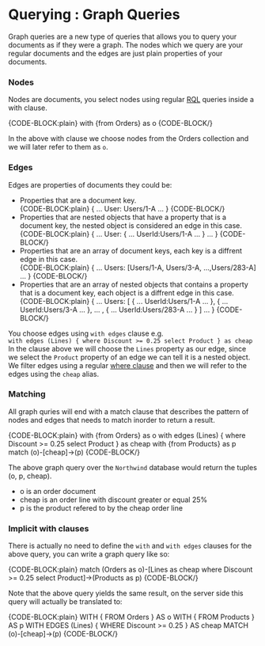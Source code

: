 ﻿# Querying : Graph Queries

Graph queries are a new type of queries that allows you to query your documents as if they were a graph.
The nodes which we query are your regular documents and the edges are just plain properties of your documents.

### Nodes
Nodes are documents, you select nodes using regular [RQL](../what-is-rql) queries inside a with clause.  

{CODE-BLOCK:plain}
with {from Orders} as o
{CODE-BLOCK/}

In the above with clause we choose nodes from the Orders collection and we will later refer to them as `o`.  

### Edges
Edges are properties of documents they could be:  

- Properties that are a document key.  
{CODE-BLOCK:plain}
{
    ...
    User: Users/1-A
    ...
}
{CODE-BLOCK/}  
- Properties that are nested objects that have a property that is a document key, the nested object is considered an edge in this case.  
{CODE-BLOCK:plain}
{
    ...
    User: 
    {
        ...
        UserId:Users/1-A
        ...
    }
    ...
}
{CODE-BLOCK/} 
- Properties that are an array of document keys, each key is a diffrent edge in this case.  
{CODE-BLOCK:plain}
{
    ...
    Users: [Users/1-A, Users/3-A, ...,Users/283-A]
    ...
}
{CODE-BLOCK/}  
- Properties that are an array of nested objects that contains a property that is a document key, each object is a diffrent edge in this case.  
{CODE-BLOCK:plain}
{
    ...
    Users:  [ 
    {
        ...
        UserId:Users/1-A
        ...
    },
    {
        ...
        UserId:Users/3-A
        ...
    },
    ...
    ,
    {
        ...
        UserId:Users/283-A
        ...
    }
    ]
    ...
}
{CODE-BLOCK/}  

You choose edges using `with edges` clause e.g.  
`with edges (Lines) { where Discount >= 0.25 select Product } as cheap`  
In the clause above we will choose the `Lines` property as our edge, since we select the `Product` property of an edge we can tell it is a nested object.  
We filter edges using a regular [where clause](../what-is-rql#where) and then we will refer to the edges using the `cheap` alias.  

### Matching
All graph quries will end with a match clause that describes the pattern of nodes and edges that needs to match inorder to return a result.  

{CODE-BLOCK:plain}
with {from Orders} as o
with edges (Lines) { where Discount >= 0.25 select Product } as cheap
with {from Products} as p
match (o)-[cheap]->(p)
{CODE-BLOCK/}

The above graph query over the `Northwind` database would return the tuples (o, p, cheap).  

- o is an order document  
- cheap is an order line with discount greater or equal 25%  
- p is the product refered to by the cheap order line  

### Implicit with clauses

There is actually no need to define the `with` and `with edges` clauses for the above query, you can write a graph query like so:  

{CODE-BLOCK:plain}
match (Orders as o)-[Lines as cheap where Discount >= 0.25 select Product]->(Products as p)
{CODE-BLOCK/}

Note that the above query yields the same result, on the server side this query will actually be translated to:  

{CODE-BLOCK:plain}
WITH {
    FROM Orders
} AS o
WITH {
    FROM Products
} AS p
WITH EDGES (Lines) {
    WHERE Discount >= 0.25
} AS cheap
MATCH (o)-[cheap]->(p)
{CODE-BLOCK/}
